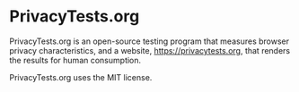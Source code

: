 # PrivacyTests.org
PrivacyTests.org is an open-source testing program that measures browser privacy characteristics, and a website, https://privacytests.org, that renders the results for human consumption.

PrivacyTests.org uses the MIT license.
